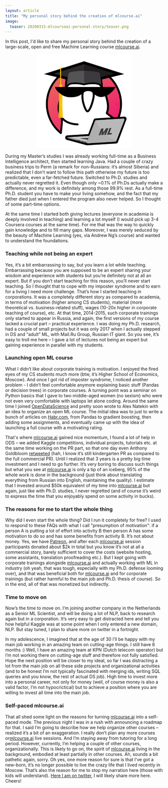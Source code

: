 ```yaml
---
layout: article
title: "My personal story behind the creation of mlcourse.ai"
image:
  teaser: 20200315-mlcourseai-personal-story/teaser.png
---
```


In this post, I'd like to share my personal story behind the creation of a large-scale, open and free Machine Learning course [mlcourse.ai](https://mlcourse.ai/).


<div style="text-align:center"><img src="/images/20200315-mlcourseai-personal-story/mlcourse_ai_logo.jpg" width=300px /></div>

During my Master’s studies I was already working full-time as a Business Intelligence architect, then started learning Java. Had a couple of crazy business trips to Perm (a remark for non-Russians: it’s almost Siberia) and realized that I don’t want to follow this path otherwise my future is too predictable, even a far-fetched future. Switched to Ph.D. studies and actually never regretted it. Even though only ~0.1% of Ph.Ds actually make a difference, and my work is definitely among those 99.9% rest. As a full-time Ph.D. student you have to make your living somehow, and the fact that my father died just when I entered the program also never helped. So I thought of some part-time options. 

At the same time I started both giving lectures (everyone in academia is deeply involved in teaching) and learning a lot myself (I would pick up 3-4 Coursera courses at the same time). For me that was the way to quickly gain knowledge and to fill many gaps. Moreover, I was merely seduced by the beauty of Machine Learning (yes, via Andrew Ng’s course) and wanted to understand the foundations.


### Teaching while not being an expert

Yes, it’s a bit embarrassing to say, but you learn a lot while teaching. Embarrassing because you are supposed to be an expert sharing your wisdom and experience with students but you’re definitely not at all an expert. But if you don’t start teaching for this reason, you’ll never start teaching. So I thought that to cope with my imposter syndrome and to earn for a living I need more challenge. That’s how I started teaching in corporations. It was a completely different story as compared to academia, in terms of motivation (higher among CS students), material (more theoretical vs. business-related stuff), wages (10-20x higher in corporate teaching of course), etc. At that time, 2014-2015, such corporate trainings only started to appear in Russia, and again, the first versions of my course lacked a crucial part – practical experience. I was doing my Ph.D. research, had a couple of small projects but it was only 2017 when I actually stepped in DS and “adult” ML, with Mail.Ru Group, Russian IT giant. So you see, it’s easy to troll me here – I gave a lot of lectures not being an expert but gaining experience in parallel with my students.

### Launching open ML course

What I didn’t like about corporate training is motivation. I enjoyed the fired eyes of my CS students much more (btw, it’s Higher School of Economics, Moscow). And once I got rid of imposter syndrome, I noticed another problem - I didn’t feel comfortable anymore explaining basic stuff (Pandas or decision trees) in corporate courses. A turning point was a seminar on Python basics that I gave to two middle-aged women (no sexism) who were not even very comfortable with laptops let alone coding. Around the same time I joined [OpenDataScience](https://ods.ai/) and pretty soon wrote to Alex Natekin with an idea to organize an open ML course. The initial idea was to just to write a bunch of articles on [Habr.com](https://habr.com/ru/feed/), from Pandas to gradient boosting, then adding some assignments, and eventually came up with the idea of launching a full course with a motivating rating.

That's where [mlcourse.ai](https://mlcourse.ai/) gained nice momentum, I found a lot of help in ODS – we added Kaggle competitions, individual projects, tutorials etc. at the same time working on the PR part, so that one day even Anthony Goldbloom [retweeted](https://twitter.com/antgoldbloom/status/1094652527738417152) (hah, I know it’s still kindergarten PR as compared to the full commercial PR). Until I realized that 3 years is a pretty big time investment and I need to go further. It’s very boring to discuss such things but what you see at [mlcourse.ai](https://mlcourse.ai/) is only a tip of an iceberg, 95% of the whole work is done in the background (just think about translating everything from Russian into English, maintaining the quality). I estimate that I invested around $50k equivalent of my time into [mlcourse.ai](https://mlcourse.ai/) but again, just like with Ph.D. studies, I never regretted (and of course it’s weird to express the time that you enjoyably spend on some activity in bucks).

### The reasons for me to start the whole thing

Why did I even start the whole thing? Did I run it completely for free? I used to respond to these FAQs with what I call "presumption of motivation":  if a person A is putting a lot of effort into activity B then person A has some motivation to do so and has some benefits from activity B. It’s not about money. Yes, we have [Patreon](https://www.patreon.com/ods_mlcourse), and after each [mlcourse.ai](https://mlcourse.ai/) session participants donated about \$2k in total but you know it’s not at all a commercial story, barely sufficient to cover the costs (website hosting, some assistants, translation proofreading etc.). But I kept going with corporate trainings alongside [mlcourse.ai](https://mlcourse.ai/) and actually working with ML in industry (oh yeah, that was tough, especially with my Ph.D. defense looming over), and that was beneficial both for [mlcourse.ai](https://mlcourse.ai/) and for corporate trainings (but rather harmful to the main job and Ph.D. thesis of course). So in the end, all of that was monetized but indirectly.

### Time to move on

Now’s the time to move on. I’m joining another company in the Netherlands as a Senior ML Scientist, and will be doing a lot of NLP, back to research again but in a corporation. It’s very easy to get distracted here and tell you how helpful Kaggle was at some point when I only entered a new domain, NLP. But stay tuned, I plan to share more on twitter in a fortnight.  

In my adolescence, I imagined that at the age of 30 I’ll be happy with my main job working in an amazing team on cutting-age things. I still have 8 months :) Well, I have an amazing team at KPN (Dutch telecom operator) but I’m not working there on cutting-age stuff and therefore not fully satisfied. Hope the next position will be closer to my ideal, so far I was distracting a lot from the main job on all these side projects and organizational activities (and to be honest I’m not typically fascinated with merging ids, writing SQL queries and you know, the rest of actual DS job). High time to invest more into a personal career, not only for money (well, of course money is also a valid factor, I’m not hypocrictical) but to achieve a position where you are willing to invest all time into the main job.

### Self-paced mlcourse.ai

That all shed some light on the reasons for turning [mlcourse.ai](https://mlcourse.ai/) into a self-paced mode. The previous night I was in a rush with announcing a roadmap for that.
I said I’m going to describe how we help organize other courses – realized it’s a bit of an exaggeration.  I really don’t plan any more courses or[mlcourse.ai](https://mlcourse.ai/) live sessions. And I’m staying away from tutoring for a long period. However, currently, I’m helping a couple of other courses, organizationally. This is likely to go on, the spirit of [mlcourse.ai](https://mlcourse.ai/) living in the background, embodied at least partially in other courses. Ah, sounds a bit pathetic again, sorry. 
Oh yes, one more reason for sure is that I’ve got a new-born, it’s no longer possible to live the crazy life that I lived recently in Moscow. That’s also the reason for me to stop my narration here (those with kids will understand). [Here I am on twitter](https://twitter.com/ykashnitsky), I will likely share more here. Cheers!

